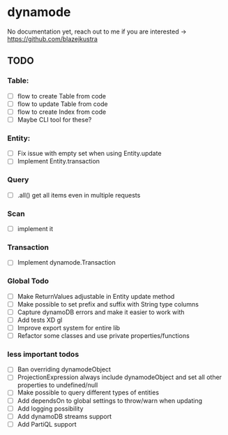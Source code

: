# dynamode

No documentation yet, reach out to me if you are interested -> https://github.com/blazejkustra

## TODO

### Table:

* [ ] flow to create Table from code
* [ ] flow to update Table from code
* [ ] flow to create Index from code
* [ ] Maybe CLI tool for these?

### Entity:

* [ ] Fix issue with empty set when using Entity.update
* [ ] Implement Entity.transaction

### Query

* [ ] .all() get all items even in multiple requests

### Scan

* [ ] implement it

### Transaction

* [ ] Implement dynamode.Transaction

### Global Todo

* [ ] Make ReturnValues adjustable in Entity update method
* [ ] Make possible to set prefix and suffix with String type columns
* [ ] Capture dynamoDB errors and make it easier to work with
* [ ] Add tests XD gl
* [ ] Improve export system for entire lib
* [ ] Refactor some classes and use private properties/functions 

### less important todos

* [ ] Ban overriding dynamodeObject
* [ ] ProjectionExpression always include dynamodeObject and set all other properties to undefined/null
* [ ] Make possible to query different types of entities
* [ ] Add dependsOn to global settings to throw/warn when updating
* [ ] Add logging possibility
* [ ] Add dynamoDB streams support
* [ ] Add PartiQL support